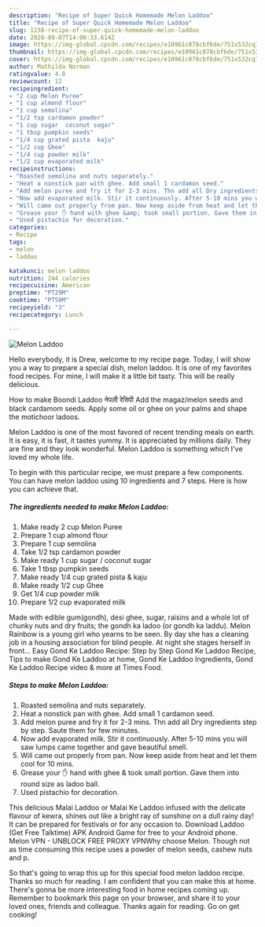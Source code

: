 ```yaml
---
description: "Recipe of Super Quick Homemade Melon Laddoo"
title: "Recipe of Super Quick Homemade Melon Laddoo"
slug: 1238-recipe-of-super-quick-homemade-melon-laddoo
date: 2020-09-07T14:00:33.614Z
image: https://img-global.cpcdn.com/recipes/e10961c878cbf6de/751x532cq70/melon-laddoo-recipe-main-photo.jpg
thumbnail: https://img-global.cpcdn.com/recipes/e10961c878cbf6de/751x532cq70/melon-laddoo-recipe-main-photo.jpg
cover: https://img-global.cpcdn.com/recipes/e10961c878cbf6de/751x532cq70/melon-laddoo-recipe-main-photo.jpg
author: Mathilda Norman
ratingvalue: 4.8
reviewcount: 12
recipeingredient:
- "2 cup Melon Puree"
- "1 cup almond flour"
- "1 cup semolina"
- "1/2 tsp cardamon powder"
- "1 cup sugar  coconut sugar"
- "1 tbsp pumpkin seeds"
- "1/4 cup grated pista  kaju"
- "1/2 cup Ghee"
- "1/4 cup powder milk"
- "1/2 cup evaporated milk"
recipeinstructions:
- "Roasted semolina and nuts separately."
- "Heat a nonstick pan with ghee. Add small 1 cardamon seed."
- "Add melon puree and fry it for 2-3 mins. Thn add all Dry ingredients step by step. Saute them for few minutes."
- "Now add evaporated milk. Stir it continuously. After 5-10 mins you will saw lumps came together and gave beautiful smell."
- "Will came out properly from pan. Now keep aside from heat and let them cool for 10 mins."
- "Grease your ✋ hand with ghee &amp; took small portion. Gave them into round size as ladoo ball."
- "Used pistachio for decoration."
categories:
- Recipe
tags:
- melon
- laddoo

katakunci: melon laddoo 
nutrition: 244 calories
recipecuisine: American
preptime: "PT29M"
cooktime: "PT50M"
recipeyield: "3"
recipecategory: Lunch

---
```



![Melon Laddoo](https://img-global.cpcdn.com/recipes/e10961c878cbf6de/751x532cq70/melon-laddoo-recipe-main-photo.jpg)

Hello everybody, it is Drew, welcome to my recipe page. Today, I will show you a way to prepare a special dish, melon laddoo. It is one of my favorites food recipes. For mine, I will make it a little bit tasty. This will be really delicious.

How to make Boondi Laddoo नेपली रेसिपी Add the magaz/melon seeds and black cardamom seeds. Apply some oil or ghee on your palms and shape the motichoor ladoos.

Melon Laddoo is one of the most favored of recent trending meals on earth. It is easy, it is fast, it tastes yummy. It is appreciated by millions daily. They are fine and they look wonderful. Melon Laddoo is something which I've loved my whole life.


To begin with this particular recipe, we must prepare a few components. You can have melon laddoo using 10 ingredients and 7 steps. Here is how you can achieve that.

<!--inarticleads1-->

##### The ingredients needed to make Melon Laddoo:

1. Make ready 2 cup Melon Puree
1. Prepare 1 cup almond flour
1. Prepare 1 cup semolina
1. Take 1/2 tsp cardamon powder
1. Make ready 1 cup sugar / coconut sugar
1. Take 1 tbsp pumpkin seeds
1. Make ready 1/4 cup grated pista &amp; kaju
1. Make ready 1/2 cup Ghee
1. Get 1/4 cup powder milk
1. Prepare 1/2 cup evaporated milk


Made with edible gum(gondh), desi ghee, sugar, raisins and a whole lot of chunky nuts and dry fruits; the gondh ka ladoo (or gondh ka laddu). Melon Rainbow is a young girl who yearns to be seen. By day she has a cleaning job in a housing association for blind people. At night she stages herself in front… Easy Gond Ke Laddoo Recipe: Step by Step Gond Ke Laddoo Recipe, Tips to make Gond Ke Laddoo at home, Gond Ke Laddoo Ingredients, Gond Ke Laddoo Recipe video &amp; more at Times Food. 

<!--inarticleads2-->

##### Steps to make Melon Laddoo:

1. Roasted semolina and nuts separately.
1. Heat a nonstick pan with ghee. Add small 1 cardamon seed.
1. Add melon puree and fry it for 2-3 mins. Thn add all Dry ingredients step by step. Saute them for few minutes.
1. Now add evaporated milk. Stir it continuously. After 5-10 mins you will saw lumps came together and gave beautiful smell.
1. Will came out properly from pan. Now keep aside from heat and let them cool for 10 mins.
1. Grease your ✋ hand with ghee &amp; took small portion. Gave them into round size as ladoo ball.
1. Used pistachio for decoration.


This delicious Malai Laddoo or Malai Ke Laddoo infused with the delicate flavour of kewra, shines out like a bright ray of sunshine on a dull rainy day! It can be prepared for festivals or for any occasion to. Download Laddoo (Get Free Talktime) APK Android Game for free to your Android phone. Melon VPN - UNBLOCK FREE PROXY VPNWhy choose Melon. Though not as time consuming this recipe uses a powder of melon seeds, cashew nuts and p. 

So that's going to wrap this up for this special food melon laddoo recipe. Thanks so much for reading. I am confident that you can make this at home. There's gonna be more interesting food in home recipes coming up. Remember to bookmark this page on your browser, and share it to your loved ones, friends and colleague. Thanks again for reading. Go on get cooking!
